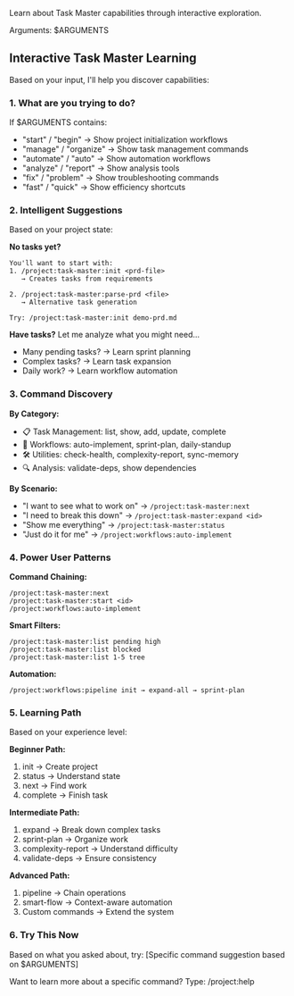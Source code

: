 Learn about Task Master capabilities through interactive exploration.

Arguments: $ARGUMENTS

## Interactive Task Master Learning

Based on your input, I'll help you discover capabilities:

### 1. **What are you trying to do?**

If $ARGUMENTS contains:

- "start" / "begin" → Show project initialization workflows
- "manage" / "organize" → Show task management commands
- "automate" / "auto" → Show automation workflows
- "analyze" / "report" → Show analysis tools
- "fix" / "problem" → Show troubleshooting commands
- "fast" / "quick" → Show efficiency shortcuts

### 2. **Intelligent Suggestions**

Based on your project state:

**No tasks yet?**

```
You'll want to start with:
1. /project:task-master:init <prd-file>
   → Creates tasks from requirements

2. /project:task-master:parse-prd <file>
   → Alternative task generation

Try: /project:task-master:init demo-prd.md
```

**Have tasks?**
Let me analyze what you might need...

- Many pending tasks? → Learn sprint planning
- Complex tasks? → Learn task expansion
- Daily work? → Learn workflow automation

### 3. **Command Discovery**

**By Category:**

- 📋 Task Management: list, show, add, update, complete
- 🔄 Workflows: auto-implement, sprint-plan, daily-standup
- 🛠️ Utilities: check-health, complexity-report, sync-memory
- 🔍 Analysis: validate-deps, show dependencies

**By Scenario:**

- "I want to see what to work on" → `/project:task-master:next`
- "I need to break this down" → `/project:task-master:expand <id>`
- "Show me everything" → `/project:task-master:status`
- "Just do it for me" → `/project:workflows:auto-implement`

### 4. **Power User Patterns**

**Command Chaining:**

```
/project:task-master:next
/project:task-master:start <id>
/project:workflows:auto-implement
```

**Smart Filters:**

```
/project:task-master:list pending high
/project:task-master:list blocked
/project:task-master:list 1-5 tree
```

**Automation:**

```
/project:workflows:pipeline init → expand-all → sprint-plan
```

### 5. **Learning Path**

Based on your experience level:

**Beginner Path:**

1. init → Create project
1. status → Understand state
1. next → Find work
1. complete → Finish task

**Intermediate Path:**

1. expand → Break down complex tasks
1. sprint-plan → Organize work
1. complexity-report → Understand difficulty
1. validate-deps → Ensure consistency

**Advanced Path:**

1. pipeline → Chain operations
1. smart-flow → Context-aware automation
1. Custom commands → Extend the system

### 6. **Try This Now**

Based on what you asked about, try:
[Specific command suggestion based on $ARGUMENTS]

Want to learn more about a specific command?
Type: /project:help <command-name>
